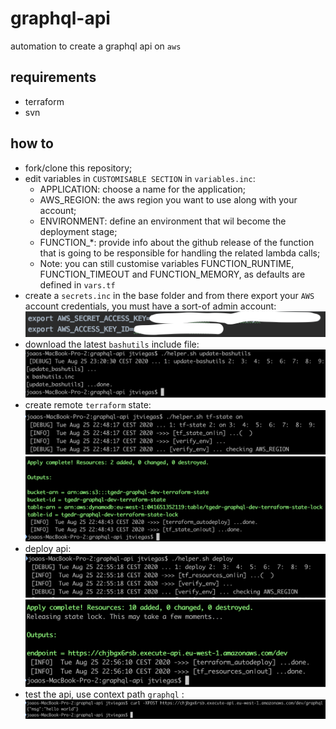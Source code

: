 
graphql-api
=========
automation to create a graphql api on `aws`

## requirements
  - terraform
  - svn

## how to
  - fork/clone this repository;
  - edit variables in `CUSTOMISABLE SECTION` in `variables.inc`:
    - APPLICATION: choose a name for the application;
    - AWS_REGION: the aws region you want to use along with your account;
    - ENVIRONMENT: define an environment that wil become the deployment stage;
    - FUNCTION_*: provide info about the github release of the function 
    that is going to be responsible for handling the related lambda calls;
    - Note: you can still customise variables FUNCTION_RUNTIME, FUNCTION_TIMEOUT
    and FUNCTION_MEMORY, as defaults are defined in `vars.tf`
  - create a `secrets.inc` in the base folder and from there export your `AWS` account credentials, you must have a sort-of admin account:
  ![secrets01][secrets01]
  - download the latest `bashutils` include file:
  ![bashutils01][bashutils01]
  - create remote `terraform` state: 
  ![stateon01][stateon01]
  ![stateon02][stateon02]
  - deploy api:
  ![deploy01][deploy01]
  ![deploy02][deploy02]
  - test the api, use context path `graphql` :
  ![post01][post01]
  
[stateon01]: assets/stateon01.png "stateon01"
[stateon02]: assets/stateon02.png "stateon02"
[deploy01]: assets/deploy01.png "deploy01"
[deploy02]: assets/deploy02.png "deploy02"
[post01]: assets/post01.png "post01"
[secrets01]: assets/secrets01.png "secrets01"
[bashutils01]: assets/bashutils01.png "bashutils01"